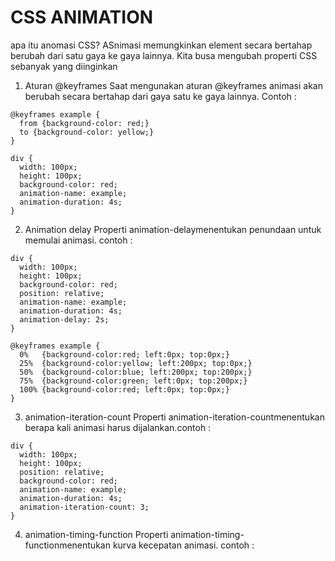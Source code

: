 # CSS ANIMATION
apa itu anomasi CSS?
ASnimasi memungkinkan element secara bertahap berubah dari satu gaya ke gaya lainnya. Kita busa mengubah properti CSS sebanyak yang diinginkan

1. Aturan @keyframes
Saat mengunakan aturan @keyframes animasi akan berubah secara bertahap dari gaya satu ke gaya lainnya.
Contoh :
```
@keyframes example {
  from {background-color: red;}
  to {background-color: yellow;}
}

div {
  width: 100px;
  height: 100px;
  background-color: red;
  animation-name: example;
  animation-duration: 4s;
}
```
2. Animation delay
Properti animation-delaymenentukan penundaan untuk memulai animasi.
contoh :
```
div {
  width: 100px;
  height: 100px;
  background-color: red;
  position: relative;
  animation-name: example;
  animation-duration: 4s;
  animation-delay: 2s;
}

@keyframes example {
  0%   {background-color:red; left:0px; top:0px;}
  25%  {background-color:yellow; left:200px; top:0px;}
  50%  {background-color:blue; left:200px; top:200px;}
  75%  {background-color:green; left:0px; top:200px;}
  100% {background-color:red; left:0px; top:0px;}
}
```

3. animation-iteration-count
Properti animation-iteration-countmenentukan berapa kali animasi harus dijalankan.contoh :
```
div {
  width: 100px;
  height: 100px;
  position: relative;
  background-color: red;
  animation-name: example;
  animation-duration: 4s;
  animation-iteration-count: 3;
}
```

4. animation-timing-function
Properti animation-timing-functionmenentukan kurva kecepatan animasi.
contoh :

